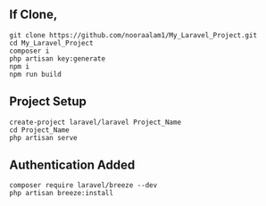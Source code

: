 ## If Clone,
    git clone https://github.com/nooraalam1/My_Laravel_Project.git
    cd My_Laravel_Project
    composer i
    php artisan key:generate
    npm i
    npm run build


## Project Setup
    create-project laravel/laravel Project_Name
    cd Project_Name
    php artisan serve
## Authentication Added
    composer require laravel/breeze --dev
    php artisan breeze:install